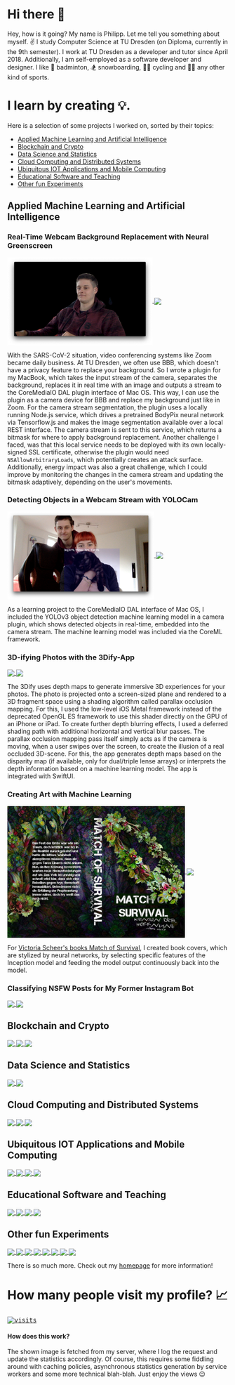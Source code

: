 # Hi there 👋

Hey, how is it going? My name is Philipp. Let me tell you something about myself. ✌ I study Computer Science at TU Dresden (on Diploma, currently in the 9th semester). I work at TU Dresden as a developer and tutor since April 2018. Additionally, I am self-employed as a software developer and designer.
I like 🏸 badminton, 🏂 snowboarding, 🚴🏼‍ cycling and 🏋🏻‍ any other kind of sports.

# I learn by creating 💡.

Here is a selection of some projects I worked on, sorted by their topics:
- [Applied Machine Learning and Artificial Intelligence](#applied-machine-learning-and-artificial-intelligence)
- [Blockchain and Crypto](#blockchain-and-crypto)
- [Data Science and Statistics](#data-science-and-statistics)
- [Cloud Computing and Distributed Systems](#cloud-computing-and-distributed-systems)
- [Ubiquitous IOT Applications and Mobile Computing](#ubiquitous-iot-applications-and-mobile-computing)
- [Educational Software and Teaching](#educational-software-and-teaching)
- [Other fun Experiments](#other-fun-experiments)

## Applied Machine Learning and Artificial Intelligence

### Real-Time Webcam Background Replacement with Neural Greenscreen 

<a href="https://github.com/PhilippMatthes/neural-greenscreen">
  <img height="200" align="center" src="https://github.com/PhilippMatthes/neural-greenscreen/raw/master/demo.png"> <img align="center" src="https://github-readme-stats.philippmatthes.vercel.app/api/pin/?username=PhilippMatthes&repo=neural-greenscreen&show_owner=true&title_color=20bf6b&icon_color=20bf6b&text_color=0b0b0b&bg_color=fefefe" />
</a>

With the SARS-CoV-2 situation, video conferencing systems like Zoom became daily business. At TU Dresden, we often use BBB, which doesn't have a privacy feature to replace your background. So I wrote a plugin for my MacBook, which takes the input stream of the camera, separates the background, replaces it in real time with an image and outputs a stream to the CoreMediaIO DAL plugin interface of Mac OS. This way, I can use the plugin as a camera device for BBB and replace my background just like in Zoom. For the camera stream segmentation, the plugin uses a locally running Node.js service, which drives a pretrained BodyPix neural network via Tensorflow.js and makes the image segmentation available over a local REST interface. The camera stream is sent to this service, which returns a bitmask for where to apply background replacement. Another challenge I faced, was that this local service needs to be deployed with its own locally-signed SSL certificate, otherwise the plugin would need `NSAllowArbitraryLoads`, which potentially creates an attack surface. Additionally, energy impact was also a great challenge, which I could improve by monitoring the changes in the camera stream and updating the bitmask adaptively, depending on the user's movements.

### Detecting Objects in a Webcam Stream with YOLOCam

<a href="https://github.com/PhilippMatthes/YOLOCam">
  <img align="center" height="200" src="https://github.com/PhilippMatthes/YOLOCam/raw/master/demo.jpg"> <img align="center" src="https://github-readme-stats.philippmatthes.vercel.app/api/pin/?username=PhilippMatthes&repo=YOLOCam&show_owner=true&title_color=20bf6b&icon_color=20bf6b&text_color=0b0b0b&bg_color=fefefe" />
</a>

As a learning project to the CoreMediaIO DAL interface of Mac OS, I included the YOLOv3 object detection machine learning model in a camera plugin, which shows detected objects in real-time, embedded into the camera stream. The machine learning model was included via the CoreML framework.

### 3D-ifying Photos with the 3Dify-App

<a href="https://github.com/3dify-app/ios">
  <img align="center" height="300" src="https://github.com/3dify-app/ios/raw/master/3dify-demo.gif"> <img align="center" src="https://github-readme-stats.philippmatthes.vercel.app/api/pin/?username=3dify-app&repo=ios&show_owner=true&title_color=20bf6b&icon_color=20bf6b&text_color=0b0b0b&bg_color=fefefe" />
</a>

The 3Dify uses depth maps to generate immersive 3D experiences for your photos. The photo is projected onto a screen-sized plane and rendered to a 3D fragment space using a shading algorithm called parallax occlusion mapping. For this, I used the low-level iOS Metal framework instead of the deprecated OpenGL ES framework to use this shader directly on the GPU of an iPhone or iPad. To create further depth blurring effects, I used a deferred shading path with additional horizontal and vertical blur passes. The parallax occlusion mapping pass itself simply acts as if the camera is moving, when a user swipes over the screen, to create the illusion of a real occluded 3D-scene. For this, the app generates depth maps based on the disparity map (if available, only for dual/triple lense arrays) or interprets the depth information based on a machine learning model. The app is integrated with SwiftUI.

### Creating Art with Machine Learning

<a href="https://github.com/PhilippMatthes/deep-dream">
  <img align="center" height="300" src="https://github.com/PhilippMatthes/PhilippMatthes/raw/master/neural-art.jpg"> <img align="center" src="https://github-readme-stats.philippmatthes.vercel.app/api/pin/?username=PhilippMatthes&repo=deep-dream&show_owner=true&title_color=20bf6b&icon_color=20bf6b&text_color=0b0b0b&bg_color=fefefe" />
</a>

For [Victoria Scheer's books Match of Survival](https://www.amazon.de/Victoria-Scheer/e/B07HKKGFS1/), I created book covers, which are stylized by neural networks, by selecting specific features of the Inception model and feeding the model output continuously back into the model. 

### Classifying NSFW Posts for My Former Instagram Bot

<a href="https://github.com/PhilippMatthes/carnivora">
  <img align="center" height="300" src="https://github.com/PhilippMatthes/carnivora/raw/master/MOCKUP.jpg?raw=true"> <img align="center" src="https://github-readme-stats.philippmatthes.vercel.app/api/pin/?username=PhilippMatthes&repo=carnivora&show_owner=true&title_color=20bf6b&icon_color=20bf6b&text_color=0b0b0b&bg_color=fefefe" />
</a>

## Blockchain and Crypto

<a href="https://github.com/peerbridge/peerbridge">
  <img align="center" src="https://github-readme-stats.philippmatthes.vercel.app/api/pin/?username=peerbridge&repo=peerbridge&show_owner=true&title_color=20bf6b&icon_color=20bf6b&text_color=0b0b0b&bg_color=fefefe" />
</a>
<a href="https://github.com/peerbridge/peerbridge-ios">
  <img align="center" src="https://github-readme-stats.philippmatthes.vercel.app/api/pin/?username=peerbridge&repo=peerbridge-ios&show_owner=true&title_color=20bf6b&icon_color=20bf6b&text_color=0b0b0b&bg_color=fefefe" />
</a>
<a href="https://github.com/peerbridge/peerbridge-android">
  <img align="center" src="https://github-readme-stats.philippmatthes.vercel.app/api/pin/?username=peerbridge&repo=peerbridge-android&show_owner=true&title_color=20bf6b&icon_color=20bf6b&text_color=0b0b0b&bg_color=fefefe" />
</a>

## Data Science and Statistics

<a href="https://github.com/PhilippMatthes/PhilippMatthes">
  <img align="center" src="https://github-readme-stats.philippmatthes.vercel.app/api/pin/?username=PhilippMatthes&repo=PhilippMatthes&show_owner=true&title_color=20bf6b&icon_color=20bf6b&text_color=0b0b0b&bg_color=fefefe" />
</a>
<a href="https://github.com/PhilippMatthes/djangostatistics">
  <img align="center" src="https://github-readme-stats.philippmatthes.vercel.app/api/pin/?username=PhilippMatthes&repo=djangostatistics&show_owner=true&title_color=20bf6b&icon_color=20bf6b&text_color=0b0b0b&bg_color=fefefe" />
</a>

## Cloud Computing and Distributed Systems

<a href="https://github.com/ordered-online/infrastructure">
  <img align="center" src="https://github-readme-stats.philippmatthes.vercel.app/api/pin/?username=ordered-online&repo=infrastructure&show_owner=true&title_color=20bf6b&icon_color=20bf6b&text_color=0b0b0b&bg_color=fefefe" />
</a>
<a href="https://github.com/peerbridge/peerbridge">
  <img align="center" src="https://github-readme-stats.philippmatthes.vercel.app/api/pin/?username=peerbridge&repo=peerbridge&show_owner=true&title_color=20bf6b&icon_color=20bf6b&text_color=0b0b0b&bg_color=fefefe" />
</a>
<a href="https://github.com/coffee-code-ws/entries">
  <img align="center" src="https://github-readme-stats.philippmatthes.vercel.app/api/pin/?username=coffee-code-ws&repo=entries&show_owner=true&title_color=20bf6b&icon_color=20bf6b&text_color=0b0b0b&bg_color=fefefe" />
</a>

## Ubiquitous IOT Applications and Mobile Computing

<a href="https://github.com/3dify-app/ios">
  <img align="center" src="https://github-readme-stats.philippmatthes.vercel.app/api/pin/?username=3dify-app&repo=ios&show_owner=true&title_color=20bf6b&icon_color=20bf6b&text_color=0b0b0b&bg_color=fefefe" />
</a>
<a href="https://github.com/manni-app/manni-ios">
  <img align="center" src="https://github-readme-stats.philippmatthes.vercel.app/api/pin/?username=manni-app&repo=manni-ios&show_owner=true&title_color=20bf6b&icon_color=20bf6b&text_color=0b0b0b&bg_color=fefefe" />
</a>
<a href="https://github.com/ordered-online/apps">
  <img align="center" src="https://github-readme-stats.philippmatthes.vercel.app/api/pin/?username=ordered-online&repo=apps&show_owner=true&title_color=20bf6b&icon_color=20bf6b&text_color=0b0b0b&bg_color=fefefe" />
</a>
<a href="https://github.com/pacebox-app/ios">
  <img align="center" src="https://github-readme-stats.philippmatthes.vercel.app/api/pin/?username=pacebox-app&repo=ios&show_owner=true&title_color=20bf6b&icon_color=20bf6b&text_color=0b0b0b&bg_color=fefefe" />
</a>

## Educational Software and Teaching

<a href="https://github.com/fragenautomat/website">
  <img align="center" src="https://github-readme-stats.philippmatthes.vercel.app/api/pin/?username=fragenautomat&repo=website&show_owner=true&title_color=20bf6b&icon_color=20bf6b&text_color=0b0b0b&bg_color=fefefe" />
</a>
<a href="https://github.com/coffee-code-ws/website">
  <img align="center" src="https://github-readme-stats.philippmatthes.vercel.app/api/pin/?username=coffee-code-ws&repo=website&show_owner=true&title_color=20bf6b&icon_color=20bf6b&text_color=0b0b0b&bg_color=fefefe" />
</a>
<a href="https://github.com/st-tu-dresden/inloop">
  <img align="center" src="https://github-readme-stats.philippmatthes.vercel.app/api/pin/?username=st-tu-dresden&repo=inloop&show_owner=true&title_color=20bf6b&icon_color=20bf6b&text_color=0b0b0b&bg_color=fefefe" />
</a>
<a href="https://github.com/inloop-gamified/inloop">
  <img align="center" src="https://github-readme-stats.philippmatthes.vercel.app/api/pin/?username=inloop-gamified&repo=inloop&show_owner=true&title_color=20bf6b&icon_color=20bf6b&text_color=0b0b0b&bg_color=fefefe" />
</a>

## Other fun Experiments

<a href="https://github.com/PhilippMatthes/so-many-badges">
  <img align="center" src="https://github-readme-stats.philippmatthes.vercel.app/api/pin/?username=PhilippMatthes&repo=so-many-badges&show_owner=true&title_color=20bf6b&icon_color=20bf6b&text_color=0b0b0b&bg_color=fefefe" />
</a>
<a href="https://github.com/PhilippMatthes/dashboard">
  <img align="center" src="https://github-readme-stats.philippmatthes.vercel.app/api/pin/?username=PhilippMatthes&repo=dashboard&show_owner=true&title_color=20bf6b&icon_color=20bf6b&text_color=0b0b0b&bg_color=fefefe" />
</a>
<a href="https://github.com/PhilippMatthes/Gitgraph">
  <img align="center" src="https://github-readme-stats.philippmatthes.vercel.app/api/pin/?username=PhilippMatthes&repo=Gitgraph&show_owner=true&title_color=20bf6b&icon_color=20bf6b&text_color=0b0b0b&bg_color=fefefe" />
</a>
<a href="https://github.com/PhilippMatthes/better-tudscr">
  <img align="center" src="https://github-readme-stats.philippmatthes.vercel.app/api/pin/?username=PhilippMatthes&repo=better-tudscr&show_owner=true&title_color=20bf6b&icon_color=20bf6b&text_color=0b0b0b&bg_color=fefefe" />
</a>
<a href="https://github.com/PhilippMatthes/probemon-telegram">
  <img align="center" src="https://github-readme-stats.philippmatthes.vercel.app/api/pin/?username=PhilippMatthes&repo=probemon-telegram&show_owner=true&title_color=20bf6b&icon_color=20bf6b&text_color=0b0b0b&bg_color=fefefe" />
</a>
<a href="https://github.com/jsExam/jsExam">
  <img align="center" src="https://github-readme-stats.philippmatthes.vercel.app/api/pin/?username=jsExam&repo=jsExam&show_owner=true&title_color=20bf6b&icon_color=20bf6b&text_color=0b0b0b&bg_color=fefefe" />
</a>
<a href="https://github.com/PhilippMatthes/here-be-dragons">
  <img align="center" src="https://github-readme-stats.philippmatthes.vercel.app/api/pin/?username=PhilippMatthes&repo=here-be-dragons&show_owner=true&title_color=20bf6b&icon_color=20bf6b&text_color=0b0b0b&bg_color=fefefe" />
</a>
<a href="https://github.com/PhilippMatthes/halite-java">
  <img align="center" src="https://github-readme-stats.philippmatthes.vercel.app/api/pin/?username=PhilippMatthes&repo=halite-java&show_owner=true&title_color=20bf6b&icon_color=20bf6b&text_color=0b0b0b&bg_color=fefefe" />
</a>

There is so much more. Check out my [homepage](https://philippmatth.es) for more information!

# How many people visit my profile? 📈

<a href="https://github.com/PhilippMatthes/PhilippMatthes">
  <kbd>
    <img align="center" src="https://snrmtths.uber.space/history/chart/?cache=no" alt="visits" />
  </kbd>
</a>

#### How does this work?

The shown image is fetched from my server, where I log the request and update the statistics accordingly. Of course, this requires some fiddling around with caching policies, asynchronous statistics generation by service workers and some more technical blah-blah. Just enjoy the views 😉
